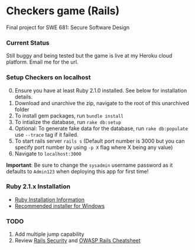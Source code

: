# Checkers game (Rails)
Final project for SWE 681: Secure Software Design

### Current Status
Still buggy and being tested but the game is live at my Heroku cloud platform. Email me for the url.

### Setup Checkers on localhost
0. Ensure you have at least Ruby 2.1.0 installed. See below for installation details.
1. Download and unarchive the zip, navigate to the root of this unarchived folder
2. To install gem packages, run `bundle install`
3. To intialize the database, run `rake db:setup`
4. Optional: To generate fake data for the database, run `rake db:populate` use `--trace` tag if it failed.
5. To start rails server `rails s` (Default port number is 3000 but you can specify port number by using `-p X` flag where X being any value) 
6. Navigate to `localhost:3000` 

**Important**: Be sure to change the `sysadmin` username password as it defaults to `Admin123` when deploying this app for first time!

### Ruby 2.1.x Installation
- [Ruby Installation Information](https://www.ruby-lang.org/en/downloads/) 
- [Recommended installer for Windows](http://rubyinstaller.org/)

### TODO
1. Add multiple jump capability
2. Review [Rails Security](http://guides.rubyonrails.org/security.html) and [OWASP Rails Cheatsheet](https://www.owasp.org/index.php/Ruby_on_Rails_Cheatsheet)
